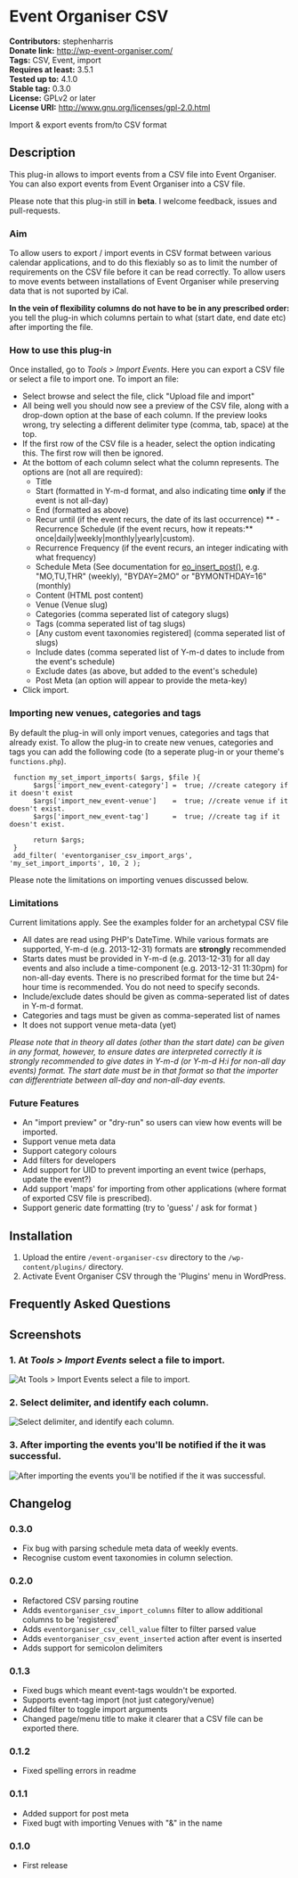 # Event Organiser CSV #
**Contributors:**      stephenharris  
**Donate link:**       http://wp-event-organiser.com/  
**Tags:** CSV, Event, import  
**Requires at least:** 3.5.1  
**Tested up to:**      4.1.0  
**Stable tag:**        0.3.0  
**License:**           GPLv2 or later  
**License URI:**       http://www.gnu.org/licenses/gpl-2.0.html  

Import & export events from/to CSV format

## Description ##

This plug-in allows to import events from a CSV file into Event Organiser. You can also export events from
Event Organiser into a CSV file.

Please note that this plug-in still in **beta**. I welcome feedback, issues and pull-requests.


### Aim ###
To allow users to export / import events in CSV format between various calendar applications, and to do this flexiably 
so as to limit the number of requirements on the CSV file before it can be read correctly. To allow users to move events 
between installations of Event Organiser while preserving data that is not suported by iCal.

**In the vein of flexibility columns do not have to be in any prescribed order:** you tell the plug-in which columns pertain to what (start date, end date etc)   
after importing the file.


### How to use this plug-in ###

Once installed, go to *Tools > Import Events*. Here you can export a CSV file or select a file to import one. To import an file:
 
* Select browse and select the file, click "Upload file and import"
* All being well you should now see a preview of the CSV file, along with a drop-down option at the base of each column. If the preview looks wrong, try 
selecting a different delimiter type (comma, tab, space) at the top.
* If the first row of the CSV file is a header, select the option indicating this. The first row will then be ignored.
* At the bottom of each column select what the column represents. The options are (not all are required):
  - Title
  - Start (formatted in Y-m-d format, and also indicating time **only** if the event is not all-day)  
  - End (formatted as above)
  - Recur until (if the event recurs, the date of its last occurrence)
**  - Recurrence Schedule (if the event recurs, how it repeats:** once|daily|weekly|monthly|yearly|custom).  
  - Recurrence Frequency (if the event recurs, an integer indicating with what frequency)
  - Schedule Meta (See documentation for [eo_insert_post()](http://codex.wp-event-organiser.com/function-eo_insert_event.html), e.g. "MO,TU,THR" (weekly), "BYDAY=2MO" or "BYMONTHDAY=16" (monthly)
  - Content (HTML post content)
  - Venue (Venue slug)
  - Categories (comma seperated list of category slugs) 
  - Tags (comma seperated list of tag slugs)
  - [Any custom event taxonomies registered] (comma seperated list of slugs)
  - Include dates (comma seperated list of Y-m-d dates to include from the event's schedule)
  - Exclude dates (as above, but added to the event's schedule)
  - Post Meta (an option will appear to provide the meta-key)
 * Click import.
 
 
### Importing new venues, categories and tags ###

By default the plug-in will only import venues, categories and tags that already exist. 
To allow the plug-in to create new venues, categories and tags you can add the following
code (to a seperate plug-in or your theme's `functions.php`).

     function my_set_import_imports( $args, $file ){
          $args['import_new_event-category'] =  true; //create category if it doesn't exist
          $args['import_new_event-venue']    =  true; //create venue if it doesn't exist.
          $args['import_new_event-tag']      =  true; //create tag if it doesn't exist. 
     
          return $args;
     }
     add_filter( 'eventorganiser_csv_import_args', 'my_set_import_imports', 10, 2 );

Please note the limitations on importing venues discussed below. 



### Limitations ###
Current limitations apply. See the examples folder for an archetypal CSV file 

* All dates are read using PHP's DateTime. While various formats are supported, Y-m-d (e.g. 2013-12-31) formats are **strongly** recommended
* Starts dates must be provided in Y-m-d (e.g. 2013-12-31) for all day events and also include a time-component (e.g. 2013-12-31 11:30pm) for non-all-day events. There is no 
prescribed format for the time but 24-hour time is recommended. You do not need to specify seconds.
* Include/exclude dates should be given as comma-seperated list of dates in Y-m-d format.
* Categories and tags must be given as comma-seperated list of names
* It does not support venue meta-data (yet)

*Please note that in theory all dates (other than the start date) can be given in any format, however, to 
ensure dates are interpreted correctly it is strongly recommended to give dates in Y-m-d (or Y-m-d H:i for non-all day events) format. The start 
date must be in that format so that the importer can differentriate between all-day and non-all-day events.*
 

### Future Features ###
* An "import preview" or "dry-run" so users can view how events will be imported.
* Support venue meta data
* Support category colours
* Add filters for developers
* Add support for UID to prevent importing an event twice (perhaps, update the event?)
* Add support 'maps' for importing from other applications (where format of exported CSV file is prescribed).
* Support generic date formatting (try to 'guess' / ask for format )


## Installation ##

1. Upload the entire `/event-organiser-csv` directory to the `/wp-content/plugins/` directory.
2. Activate Event Organiser CSV through the 'Plugins' menu in WordPress.

## Frequently Asked Questions ##


## Screenshots ##

### 1. At *Tools > Import Events* select a file to import. ###
![At *Tools > Import Events* select a file to import.](http://ps.w.org/event-organiser-csv/assets/screenshot-1.png)

### 2. Select delimiter, and identify each column. ###
![Select delimiter, and identify each column.](http://ps.w.org/event-organiser-csv/assets/screenshot-2.png)

### 3. After importing the events you'll be notified if the it was successful. ###
![After importing the events you'll be notified if the it was successful.](http://ps.w.org/event-organiser-csv/assets/screenshot-3.png)



## Changelog ##

### 0.3.0 ###
* Fix bug with parsing schedule meta data of weekly events.
* Recognise custom event taxonomies in column selection.

### 0.2.0 ###
* Refactored CSV parsing routine
* Adds `eventorganiser_csv_import_columns` filter to allow additional columns to be 'registered'
* Adds `eventorganiser_csv_cell_value` filter to filter parsed value
* Adds `eventorganiser_csv_event_inserted` action after event is inserted
* Adds support for semicolon delimiters 

### 0.1.3 ###
* Fixed bugs which meant event-tags wouldn't be exported.
* Supports event-tag import (not just category/venue)
* Added filter to toggle import arguments
* Changed page/menu title to make it clearer that a CSV file can be exported there. 

### 0.1.2 ###
* Fixed spelling errors in readme

### 0.1.1 ###
* Added support for post meta
* Fixed bugt with importing Venues with "&" in the name

### 0.1.0 ###
* First release
